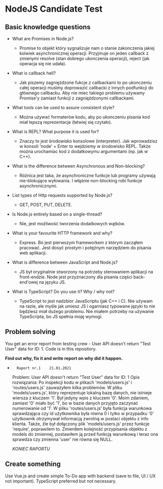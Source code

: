 # NodeJS Candidate Test

## Basic knowledge questions

- What are Promises in Node.js?
    - Promise to objekt który sygnalizuje nam o stanie zakonczenia jakiej kolwiek asynchronicznej operacji. Przyjmuje on jeden callback z zmienymi resolve (stan dobrego ukonczenia operacji), reject (jak operacja się nie udała).

- What is callback hell?
    - Jak piszemy zagniężdzone fukcje z callbackami to po ukonczeniu całej operacji muśimy doprowazić callbacki z innych podfunkcji do głównego callbacku. Aby nie miec takiego problemu używamy Promise'y zamiast funkcji z zagniężdzonymi callbackami.

- What tools can be used to assure consistent style?
    - Można używać formaterów kodu, aby po ukonczeniu pisania kod miał lepszą reprezentacje (łatwiej się czytało).

- What is REPL? What purpose it is used for?
    - Znaczy to jest środowisko konsolowe (interpreter). Jak wprowadzisz w konsoli 'node' + Enter to wejdziemy w środowisko REPL. Także można urochamiac kod z dodatkowymu argumentami (np. jak w C++).

- What is the difference between Asynchronous and Non-blocking?
    - Różnica jest taka, że asynchroniczne funkcje lub programy używają nie-blokujące wyłowania. I włąśnie non-blocking robi funkcje asynchronicznymi.

- List types of Http requests supported by Node.js?
    - GET, POST, PUT, DELETE.

- Is Node.js entirely based on a single-thread?
    - Nie, jest możliwość tworzenia dodatkowych wątków.

- What is your favourite HTTP framework and why?
    - Express. Bo jest pierwszym frameworkem z którym zacząłem pracować. Jest dosyć prostym i potężnym narzędziem do pisania web aplikacji.

- What is difference between JavaScript and Node.js?
    - JS był oryginalnie stworzony na potrzeby sterowaniem aplikacji na front-endzie. Node jest przyznaczony dla pisania części back-end'owej na języku JS.

- What is TypeScript? Do you use it? Why / why not?
    - TypeScript to jest nadzbior JavaScriptu (jak C++ i C). Nie używam na razie, ale myśle jak umiesz JS i ogarniasz typowane języki to nie będziesz miał dużego problemu. Nie miałem potrzeby na używanie TypeScripta, bo JS spełnia moję wymogi.

## Problem solving

You get an error report from testing crew - User API doesn't return "Test User" data for ID: 1.
Code is in this repository.

**Find out why, fix it and write report on why did it happen.**

-       Raport nr.1    21.01.2021

    Problem: User API doesn't return "Test User" data for ID: 1
    Opis rozwiązania: Po inspekcji kodu w plikach 'models/users.js' i 'routes/users.js' zauważyłem kilka problemów. W pliku 'models/users.js', który reprezentuje lokalną bazę danych, nie istnieje wiersza z kluczem '1'. Był jedyny wpis z kluczem '0'. Moim zdaniem, zamiast '0' miało być '1', bo w bazie danych przyjęto zaczynać numerowanie od '1'. W pliku 'routes/users.js' była funkcja warunkowa sprawdzająca czy id użytkownika była równa 0 i tylko w przypadku '0' użytkownik otrzymywał informacją zwrotną w postaci objektu z info klienta. Także, żle był dołączony plik 'models/users.js' przez funkcje 'require', poprawilem to. Zmieniłem kolejność przypisania objektu z models do zmiennej, postawiłem ją przed funkcją warunkową i teraz ona sprawdza czy zmienna 'user' nie równa się NULL.

    *KONIEC RAPORTU*


## Create something

Use Vue.js and create simple To-Do app with backend (save to file, UI / UX not important).  TypeScript preferred but not necessary.
